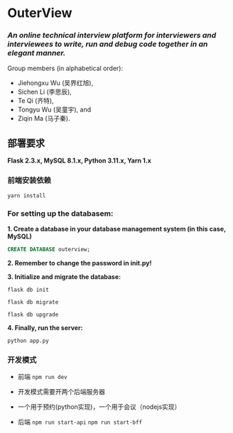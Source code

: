 # OuterView
### *An online technical interview platform for interviewers and interviewees to write, run and debug code together in an elegant manner.*

Group members (in alphabetical order): 
+ Jiehongxu Wu (吴界红旭), 
+ Sichen Li (李思辰), 
+ Te Qi (齐特), 
+ Tongyu Wu (吴童宇), and 
+ Ziqin Ma (马子秦). 


## 部署要求

**Flask 2.3.x, MySQL 8.1.x, Python 3.11.x, Yarn 1.x**

### 前端安装依赖

```shell
yarn install
```

### For setting up the databasem:

**1. Create a database in your database management system (in this case, MySQL)**
```SQL
CREATE DATABASE outerview;
```
**2. Remember to change the password in __init__.py!**

**3. Initialize and migrate the database:** 
```shell
flask db init
```
```shell
flask db migrate
```
```shell
flask db upgrade
```
**4. Finally, run the server:** 
```shell
python app.py
```

### 开发模式
* 前端
   ```npm run dev```

* 开发模式需要开两个后端服务器
* 一个用于预约(python实现)，一个用于会议（nodejs实现）
* 后端
  ```npm run start-api```
  ```npm run start-bff```
